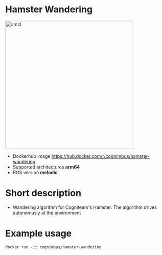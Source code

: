 # Hamster Wandering

<img src="./hamster-wandering/amcl.png" alt="amcl" width="400"/>

* Dockerhub image https://hub.docker.com/r/cognimbus/hamster-wandering
* Supported architectures <b>arm64</b>
* ROS version <b>melodic</b>

# Short description
* Wandering algorithm for Cogniteam's Hamster. The algorithm drives autonomusly at the environment

# Example usage
```
docker run -it cognimbus/hamster-wandering
```


